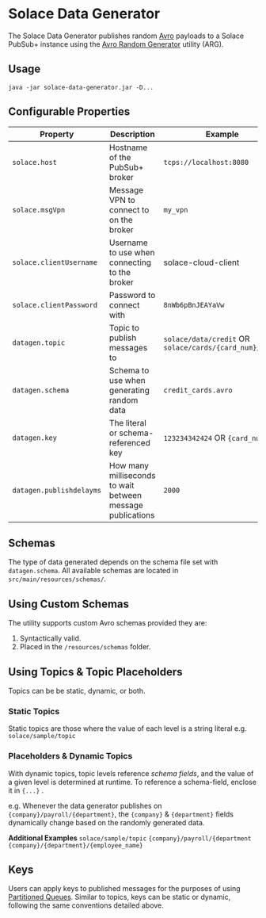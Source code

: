 # Solace Data Generator

The Solace Data Generator publishes random [Avro](https://avro.apache.org/) payloads to a Solace PubSub+ instance using the [Avro Random Generator](https://github.com/confluentinc/avro-random-generator) utility (ARG).

## Usage

`java -jar solace-data-generator.jar -D...`

## Configurable Properties
 
|Property | Description | Example
|--|--|--|
|`solace.host` |Hostname of the PubSub+ broker|`tcps://localhost:8080`
|`solace.msgVpn`|Message VPN to connect to on the broker| `my_vpn`
|`solace.clientUsername`|Username to use when connecting to the broker| solace-cloud-client
|`solace.clientPassword`|Password to connect with| `8nWb6pBnJEAYaVw`
|`datagen.topic`|Topic to publish messages to| `solace/data/credit` OR `solace/cards/{card_num}/{cvv}`
|`datagen.schema`|Schema to use when generating random data| `credit_cards.avro`
|`datagen.key`|The literal or schema-referenced key|`123234342424` OR `{card_num}`
|`datagen.publishdelayms`|How many milliseconds to wait between message publications| `2000`


## Schemas
The type of data generated depends on the schema file set with `datagen.schema`. All available schemas are located in `src/main/resources/schemas/`.

## Using Custom Schemas
The utility supports custom Avro schemas provided they are:

1. Syntactically valid.
1. Placed in the `/resources/schemas` folder.


## Using Topics & Topic Placeholders
Topics can be be static, dynamic, or both.

### Static Topics
Static topics are those where the value of each level is a string literal e.g. `solace/sample/topic`

### Placeholders & Dynamic Topics
With dynamic topics, topic levels reference _schema fields_, and the value of a given level is determined at runtime. To reference a schema-field, enclose it in `{...}` .

e.g. Whenever the data generator publishes on `{company}/payroll/{department}`, the `{company}` & `{department}` fields dynamically change based on the randomly generated data.

__Additional Examples__
`solace/sample/topic`
`{company}/payroll/{department`
`{company}/{department}/{employee_name}`

## Keys
Users can apply keys to published messages for the purposes of using [Partitioned Queues](https://docs.solace.com/Messaging/Guaranteed-Msg/Partitioned-Queue-Messaging.htm). Similar to topics, keys can be static or dynamic, following the same conventions detailed above.

